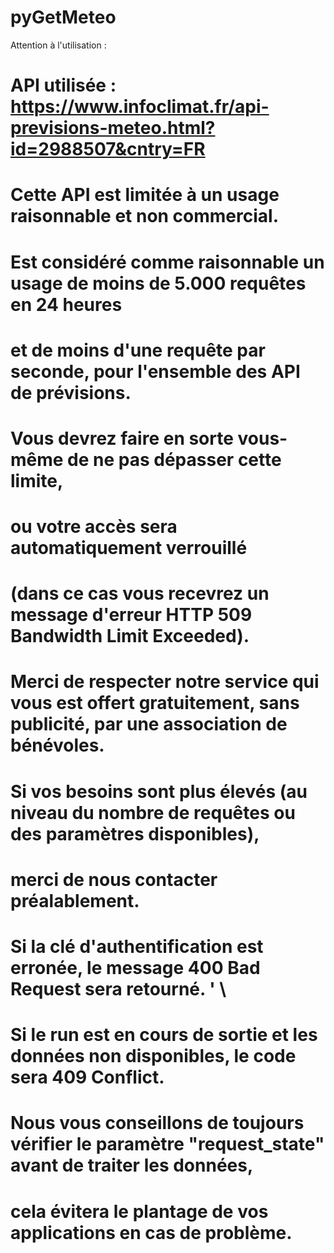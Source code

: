 # pyGetMeteo

Attention à l'utilisation :

# API utilisée : https://www.infoclimat.fr/api-previsions-meteo.html?id=2988507&cntry=FR
#
# Cette API est limitée à un usage raisonnable et non commercial.
# Est considéré comme raisonnable un usage de moins de 5.000 requêtes en 24 heures
# et de moins d'une requête par seconde, pour l'ensemble des API de prévisions.
# Vous devrez faire en sorte vous-même de ne pas dépasser cette limite,
# ou votre accès sera automatiquement verrouillé
# (dans ce cas vous recevrez un message d'erreur HTTP 509 Bandwidth Limit Exceeded).
# Merci de respecter notre service qui vous est offert gratuitement, sans publicité, par une association de bénévoles.
# Si vos besoins sont plus élevés (au niveau du nombre de requêtes ou des paramètres disponibles),
# merci de nous contacter préalablement.
# Si la clé d'authentification est erronée, le message 400 Bad Request sera retourné. ' \
# Si le run est en cours de sortie et les données non disponibles, le code sera 409 Conflict.
# Nous vous conseillons de toujours vérifier le paramètre "request_state" avant de traiter les données,
# cela évitera le plantage de vos applications en cas de problème.
